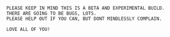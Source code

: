 	PLEASE KEEP IN MIND THIS IS A BETA AND EXPERIMENTAL BUILD. 
	THERE ARE GOING TO BE BUGS, LOTS.
	PLEASE HELP OUT IF YOU CAN, BUT DONT MINDLESSLY COMPLAIN.
	
	LOVE ALL OF YOU!
